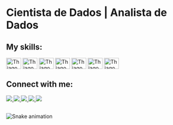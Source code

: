 # Cientista de Dados | Analista de Dados

## My skills:
<div style="display: inline_block">  
  <img align="center" alt="ThiagoFerreira" height="30" width="40" src="https://cdn.jsdelivr.net/gh/devicons/devicon/icons/jupyter/jupyter-original-wordmark.svg">
  <img align="center" alt="ThiagoFerreira" height="30" width="40" src="https://cdn.jsdelivr.net/gh/devicons/devicon/icons/python/python-original.svg">  
  <img align="center" alt="ThiagoFerreira" height="30" width="40" src="https://cdn.jsdelivr.net/gh/devicons/devicon/icons/rstudio/rstudio-original.svg">  
  <img align="center" alt="ThiagoFerreira" height="30" width="40" src="https://cdn.jsdelivr.net/gh/devicons/devicon/icons/java/java-original.svg">
  <img align="center" alt="ThiagoFerreira" height="30" width="40" src="https://cdn.jsdelivr.net/gh/devicons/devicon/icons/html5/html5-original.svg">
  <img align="center" alt="ThiagoFerreira" height="30" width="40" src="https://cdn.jsdelivr.net/gh/devicons/devicon/icons/css3/css3-original.svg">
  <img align="center" alt="ThiagoFerreira" height="30" width="40" src="https://cdn.jsdelivr.net/gh/devicons/devicon/icons/javascript/javascript-original.svg">  
</div>

##

## Connect with me:
<div>  
  
  
  <a href = "mailto:thiaguinho_wd.com">
    <img src="https://img.shields.io/badge/Microsoft_Outlook-0078D4?style=for-the-badge&logo=microsoft-outlook&logoColor=white" target="_blank">
  </a>
  
   <a href = "mailto:thiago.ferreirawd@gmail.com">
      <img src="https://img.shields.io/badge/Gmail-D14836?style=for-the-badge&logo=gmail&logoColor=white" target="_blank">
  </a>
  
  <a href="https://www.linkedin.com/in/tferreirasilva/" target="_blank">
    <img src="https://img.shields.io/badge/LinkedIn-0077B5?style=for-the-badge&logo=linkedin&logoColor=white" target="_blank">
  </a>
  
  <a href = "https://steamcommunity.com/id/thiaguinhowd/">
    <img src="https://img.shields.io/badge/Facebook-1877F2?style=for-the-badge&logo=facebook&logoColor=white" target="_blank">
  </a>
  
  <a href = "https://www.facebook.com/thiago.ferreira.50746">
    <img src="https://img.shields.io/badge/Steam-000000?style=for-the-badge&logo=steam&logoColor=white" target="_blank">
  </a>     
</div>

##


![Snake animation](https://github.com/ThiagoFerreiraWD/ThiagoFerreiraWD/blob/output/github-contribution-grid-snake.svg)
